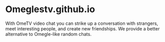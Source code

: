 # Omeglestv.github.io
With OmeTV video chat you can strike up a conversation with strangers, meet interesting people, and create new friendships. We provide a better alternative to Omegle-like random chats.
